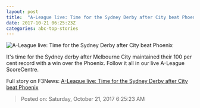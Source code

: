 ```yaml
---
layout: post
title:  "A-League live: Time for the Sydney Derby after City beat Phoenix"
date: 2017-10-21 06:25:23Z
categories: abc-top-stories
---
```


![A-League live: Time for the Sydney Derby after City beat Phoenix](http://www.abc.net.au/news/image/9052198-1x1-700x700.jpg)

It's time for the Sydney derby after Melbourne City maintained their 100 per cent record with a win over the Phoenix. Follow it all in our live A-League ScoreCentre.


Full story on F3News: [A-League live: Time for the Sydney Derby after City beat Phoenix](http://www.f3nws.com/n/BBZnRC)

> Posted on: Saturday, October 21, 2017 6:25:23 AM
